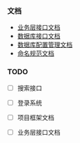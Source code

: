 ### 文档
- [业务层接口文档](doc/RLink_API.md)
- [数据库接口文档](doc/DB_API.md)
- [数据库配置管理文档](doc/数据库配置管理文档.md)
- [命名规范文档](doc/命名规范文档.md)

### TODO
- [ ] 搜索接口
- [ ] 登录系统
- [ ] 项目框架文档
- [ ] 业务层接口文档

